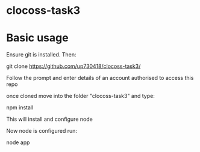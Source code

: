 # clocoss-task3

# Basic usage

Ensure git is installed. Then:

git clone https://github.com/up730418/clocoss-task3/

Follow the prompt and enter details of an account authorised to access this repo

once cloned move into the folder "clocoss-task3" and type:

npm install

This will install and configure node

Now node is configured run:

node app
